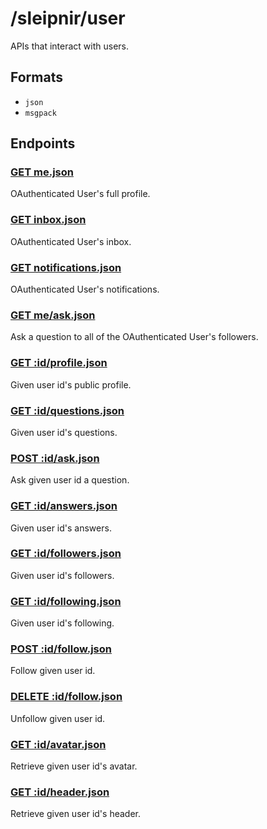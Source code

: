 # /sleipnir/user

APIs that interact with users.

## Formats

- `json`
- `msgpack`

## Endpoints

### [GET me.json](user/me.md)

OAuthenticated User's full profile.

### [GET inbox.json](user/inbox.md)

OAuthenticated User's inbox.

### [GET notifications.json](user/notifications.md)

OAuthenticated User's notifications.

### [GET me/ask.json](user/me/ask.md)

Ask a question to all of the OAuthenticated User's followers.

### [GET :id/profile.json](user/:id/profile.md)

Given user id's public profile.

### [GET :id/questions.json](user/:id/questions.md)

Given user id's questions.

### [POST :id/ask.json](user/:id/ask.md)

Ask given user id a question.

### [GET :id/answers.json](user/:id/answers.md)

Given user id's answers.

### [GET :id/followers.json](user/:id/followers.md)

Given user id's followers.

### [GET :id/following.json](user/:id/following.md)

Given user id's following.

### [POST :id/follow.json](user/:id/follow.md)

Follow given user id.

### [DELETE :id/follow.json](user/:id/follow.md)

Unfollow given user id.

### [GET :id/avatar.json](user/:id/avatar.md)

Retrieve given user id's avatar.

### [GET :id/header.json](user/:id/header.md)

Retrieve given user id's header.
